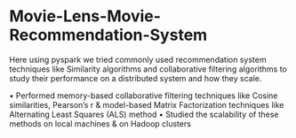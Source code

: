 # Movie-Lens-Movie-Recommendation-System
Here using pyspark we tried commonly used recommendation system techniques like Similarity algorithms and collaborative filtering algorithms to study their performance on a distributed system and how they scale.

•	Performed memory-based collaborative filtering techniques like Cosine similarities, Pearson’s r & model-based Matrix Factorization techniques like Alternating Least Squares (ALS) method 
•	Studied the scalability of these methods on local machines & on Hadoop clusters   

